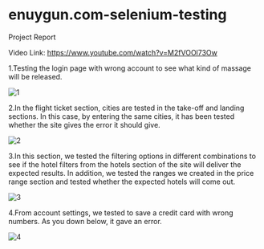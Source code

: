 # enuygun.com-selenium-testing

Project Report
	             

Video Link: https://www.youtube.com/watch?v=M2fVOOl73Ow


1.Testing the login page with wrong account to see what kind of massage will be released. 

![1](https://user-images.githubusercontent.com/92596687/149671463-4a632d7d-d92a-4e23-8cd7-8db26074aa5f.png)



2.In the flight ticket section, cities are tested in the take-off and landing sections. In this case, by entering the same cities, it has been tested whether the site gives the error it should give.


![2](https://user-images.githubusercontent.com/92596687/149671468-0c6eab05-3c40-4e59-969a-8b31ee8cde75.png)


3.In this section, we tested the filtering options in different combinations to see if the hotel filters from the hotels section of the site will deliver the expected results. In addition, we tested the ranges we created in the price range section and tested whether the expected hotels will come out.

![3](https://user-images.githubusercontent.com/92596687/149671472-0106e3fd-a745-40c9-a45d-28c4c30ca4cb.png)


4.From account settings, we tested to save a credit card with wrong numbers. As you down below, it gave an error.
	 
![4](https://user-images.githubusercontent.com/92596687/149671473-af03c2cf-5246-4949-b331-da5e2ed8932c.png)



